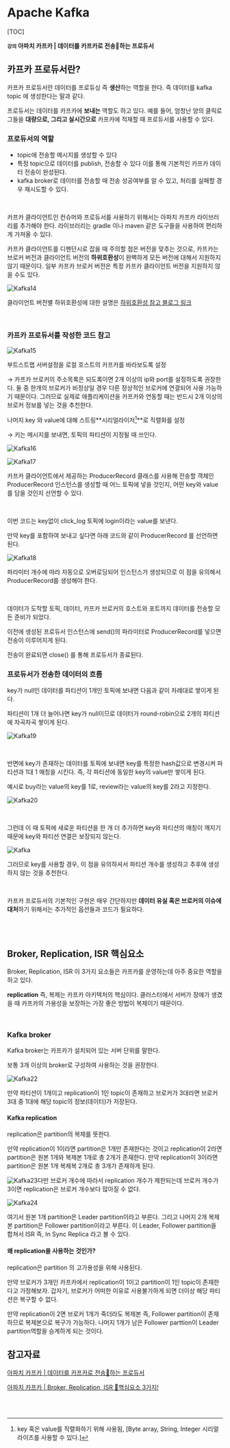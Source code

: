 # Apache Kafka

[TOC]

**`강의` 아파치 카프카 | 데이터를 카프카로 전송🚀하는 프로듀서**

## 카프카 프로듀서란?

카프카 프로듀서란 데이터를 프로듀싱 즉 **생산**하는 역할을 한다.
즉 데이터를 kafka topic 에 생성한다는 말과 같다.

프로듀서는 데이터를 카프카에 **보내는** 역할도 하고 있다.
예를 들어, 엄청난 양의 클릭로그들을 **대량으로, 그리고 실시간으로** 카프카에 적재할 때 프로듀서를 사용할 수 있다.



### 프로듀서의 역할

- topic에 전송할 메시지를 생성할 수 있다
- 특정 topic으로 데이터를 publish, 전송할 수 있다
이를 통해 기본적인 카프카 데이터 전송이 완성된다.
- kafka broker로 데이터를 전송할 때 전송 성공여부를 알 수 있고, 처리를 실패할 경우 재시도할 수 있다.

<br/>

카프카 클라이언트인 컨슈머와 프로듀서를 사용하기 위해서는 아파치 카프카 라이브러리를 추가해야 한다.
라이브러리는 gradle 이나 maven 같은 도구들을 사용하여 편리하게 가져올 수 있다.

카프카 클라이언트를 디펜던시로 잡을 때 주의할 점은 버전을 맞추는 것으로, 카프카는 브로커 버전과 클라이언트 버전의 **하위호환성**이 완벽하게 모든 버전에 대해서 지원하지 않기 때문이다.
일부 카프카 브로커 버전은 특정 카프카 클라이언트 버전을 지원하지 않을 수도 있다.

![Kafka14](Apache_Kafka.assets/14.png)



클라이언트 버전별 하위호환성에 대한 설명은 [하위호환성 참고 블로그 링크](https://blog.voidmainvoid.net/193)

<br/>

### 카프카 프로듀서를 작성한 코드 참고

![Kafka15](Apache_Kafka.assets/15.png)

부트스트랩 서버설정을 로컬 호스트의 카프카를 바라보도록 설정

→ 카프카 브로커의 주소목록은 되도록이면 2개 이상의 ip와 port를 설정하도록 권장한다.
	둘 중 한개의 브로커가 비정상일 경우 다른 정상적인 브로커에 연결되어 사용 가능하기 때문이다.
	그러므로 실제로 애플리케이션을 카프카와 연동할 때는 반드시 2개 이상의 브로커 정보를 넣는 것을 추천한다.

나머지 key 와 value에 대해 스트링**시리얼라이저[^1]**로 직렬화를 설정

→ 키는 메시지를 보내면, 토픽의 파티션이 지정될 때 쓰인다.



 ![Kafka16](Apache_Kafka.assets/16.png)

![Kafka17](Apache_Kafka.assets/17.png)

 카프카 클라이언트에서 제공하는 ProducerRecord 클래스를 사용해 전송할 객체인 ProducerRecord 인스턴스를 생성할 때 어느 토픽에 넣을 것인지, 어떤 key와 value를 담을 것인지 선언할 수 있다.

<br/>

이번 코드는 key없이 click_log 토픽에 login이라는 value를 보낸다.

만약 key를 포함하여 보내고 싶다면 아래 코드와 같이 ProducerRecord 를 선언하면 된다.

![Kafka18](Apache_Kafka.assets/18.png)

파라미터 개수에 따라 자동으로 오버로딩되어 인스턴스가 생성되므로 이 점을 유의해서 ProducerRecord를 생성해야 한다.

<br/>

데이터가 도착할 토픽, 데이터, 카프카 브로커의 호스트와 포트까지 데이터를 전송할 모든 준비가 되었다. 

이전에 생성된 프로듀서 인스턴스에 send()의 파라미터로 ProducerRecord를 넣으면 전송이 이루어지게 된다.

전송이 완료되면 close() 를 통해 프로듀서가 종료된다.



### 프로듀서가 전송한 데이터의 흐름

key가 null인 데이터를 파티션이 1개인 토픽에 보내면 다음과 같이 차례대로 쌓이게 된다.

파티션이 1개 더 늘어나면 key가 null이므로 데이터가 round-robin으로 2개의 파티션에 차곡차곡 쌓이게 된다.

![Kafka19](Apache_Kafka.assets/19.png)

<br/>

반면에 key가 존재하는 데이터를 토픽에 보내면 key를 특정한 hash값으로 변경시켜 파티션과 1대 1 매칭을 시킨다. 즉, 각 파티션에 동일한 key의 value만 쌓이게 된다.

예시로 buy라는 value의 key를 1로, review라는 value의 key를 2라고 지정한다.

![Kafka20](Apache_Kafka.assets/20.png)

<br/>

그런데 이 때 토픽에 새로운 파티션을 한 개 더 추가하면 key와 파티션의 매칭이 깨지기 때문에 key와 파티션 연결은 보장되지 않는다.

![Kafka](Apache_Kafka.assets/21.png)

그러므로 key를 사용할 경우, 이 점을 유의하셔서 파티션 개수를 생성하고 추후에 생성하지 않는 것을 추천한다.

<br/>

카프카 프로듀서의 기본적인 구현은 매우 간단하지만 **데이터 유실 혹은 브로커의 이슈에 대처**하기 위해서는 추가적인 옵션들과 코드가 필요하다.

<br/>

<br/>



## Broker, Replication, ISR 핵심요소

Broker, Replication, ISR 이 3가지 요소들은 카프카를 운영하는데 아주 중요한 역할을 하고 있다.

 **replication** 즉, 복제는 카프카 아키텍처의 핵심이다.
클러스터에서 서버가 장애가 생겼을 때 카프카의 가용성을 보장하는 가장 좋은 방법이 복제이기 때문이다.

<br/>

### Kafka broker

Kafka broker는 카프카가 설치되어 있는 서버 단위를 말한다.

보통 3개 이상의 broker로 구성하여 사용하는 것을 권장한다.

![Kafka22](Apache_Kafka.assets/22.png)

만약 파티션이 1개이고 replication이 1인 topic이 존재하고 브로커가 3대라면 브로커 3대 중 1대에 해당 topic의 정보(데이터)가 저장된다.



#### Kafka replication

replication은 partition의 복제를 뜻한다.



만약 replication이 1이라면  partition은 1개만 존재한다는 것이고 replication이 2라면 partition은 원본 1개와 복제본 1개로 총 2개가 존재한다.
만약 replication이 3이라면 partition은 원본 1개 복제복 2개로 총 3개가 존재하게 된다.

![Kafka23](Apache_Kafka.assets/23.png)다만 브로커 개수에 따라서 replication 개수가 제한되는데 브로커 개수가 3이면 replication은 브로커 개수보다 많아질 수 없다.

![Kafka24](Apache_Kafka.assets/24.png)

여기서 원본 1개 partition은 Leader partition이라고 부른다. 그리고 나머지 2개 복제본 partition은 Follower partition이라고 부른다.
이 Leader, Follower partition을 합쳐서 ISR 즉, In Sync Replica 라고 볼 수 있다.



#### 왜 replication을 사용하는 것인가?

replication은 partition 의 고가용성을 위해 사용된다.

만약 브로커가 3개인 카프카에서 replication이 1이고 partition이 1인 topic이 존재한다고 가정해보자.
갑자기, 브로커가 어떠한 이유로 사용불가하게 되면 더이상 해당 파티션은 복구할 수 없다.

만약 replication이 2면 브로커 1개가 죽더라도 복제본 즉, Follower partition이 존재하므로 복제본으로 복구가 가능하다.
나머지 1개가 남은 Follower parttion이 Leader partition역할을 승계하게 되는 것이다.













## 참고자료

[아파치 카프카 | 데이터를 카프카로 전송🚀하는 프로듀서](https://www.youtube.com/watch?v=aAu0FE3nvbk&list=PL3Re5Ri5rZmkY46j6WcJXQYRlDRZSUQ1j&index=3)

[아파치 카프카 | Broker, Replication, ISR 👀핵심요소 3가지!](https://www.youtube.com/watch?v=qpEEoGpWVig&list=PL3Re5Ri5rZmkY46j6WcJXQYRlDRZSUQ1j&index=4)

<br/>

<br/>

[^1]: key 혹은  value를 직렬화하기 위해 사용됨, [Byte array, String, Integer 시리얼라이즈를 사용할 수 있다.]
